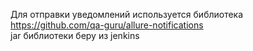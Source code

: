 Для отправки уведомлений используется библиотека https://github.com/qa-guru/allure-notifications <br>
jar библиотеки беру из jenkins 
